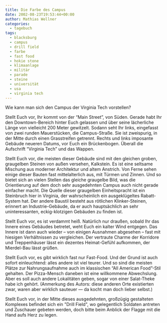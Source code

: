 ```yaml
---
title: Die Farbe des Campus
date: 2002-08-23T19:53:44+00:00
author: Mathias Wellner
categories:
  - tagebuch
tags:
  - blacksburg
  - campus
  - drill field
  - farbe
  - fast food
  - hokie stone
  - klimaanlage
  - militär
  - parade
  - steine
  - universität
  - usa
  - virginia tech
---
```

Wie kann man sich den Campus der Virginia Tech vorstellen?

Stellt Euch vor, Ihr kommt von der &#8220;Main Street&#8221;, von Süden. Gerade habt Ihr den Downtown-Bereich hinter Euch gelassen 
und über seine lächerliche Länge von vielleicht 200 Meter gewitzelt. Sodann seht Ihr links, eingefasst von zwei runden Mauerstücken, 
die Campus-Straße. Sie ist zweispurig, in der Mitte durch einen Grasstreifen getrennt. Rechts und links imposante Gebäude neueren 
Datums, vor Euch ein Brückenbogen. Überall die Aufschrift &#8220;Virginia Tech&#8221; und das Wappen.

Stellt Euch vor, die meisten dieser Gebäude sind mit den gleichen groben, graugelben Steinen von außen versehen, Kalkstein. Es ist 
eine seltsame Mischung aus moderner Architektur und altem Anstrich. Von Ferne sehen einige dieser Bauten fast mittelalterlich aus, 
mit Türmen und Zinnen. Und so bietet sich an vielen Stellen das gleiche graugelbe Bild, was die Orientierung auf dem doch sehr 
ausgedehnten Campus auch nicht gerade einfacher macht. Die Quelle dieser graugelben Einheitspracht ist ein Steinbruch hier in 
Virginia, der wahrscheinlich ein ausgeklügeltes Rabatt-System hat. Der andere Baustil besteht aus rötlichen Klinker-Steinen, 
erinnert an Industrie-Gebäude, da er auch hauptsächlich an sehr uninteressanten, eckig-klotzigen Gebäuden zu finden ist.

Stellt Euch vor, es ist verdammt heiß. Natürlich nur draußen, sobald Ihr das Innere eines Gebäudes betretet, weht Euch ein 
kalter Wind entgegen. Das Innere ist dann auch wieder &#8211; von einigen Ausnahmen abgesehen &#8211; fast mit hiesigen 
Verhältnissen zu vergleichen. Der vertraute Charme der Korridore und Treppenhäuser lässt ein dezentes Heimat-Gefühl aufkommen, 
der Mierdel-Bau lässt grüßen.

Stellt Euch vor, es gibt wirklich fast nur Fast-Food. Und der Grund ist auch sofort einleuchtend: alles andere ist viel teurer. 
Und so sind die meisten Plätze zur Nahrungsaufnahme auch im klassischen &#8220;All American Food&#8221;-Stil gehalten. 
Der Pizza-Mensch daneben ist eine willkommene Abwechslung. Aber es soll auch andere Lokalitäten geben, sogar von einer 
Salat-Theke habe ich gehört. (Anmerkung des Autors: diese anderen Orte existierten zwar, waren aber wirklich sauteuer &mdash; 
da kocht man doch lieber selbst.)

Stellt Euch vor, in der Mitte dieses ausgedehnten, großzügig gestalteten Komplexes befindet sich ein "Drill Field", wo 
gelegentlich Soldaten antreten und Zuschauer gebeten werden, doch bitte beim Anblick der Flagge mit die Hand aufs Herz zu legen.